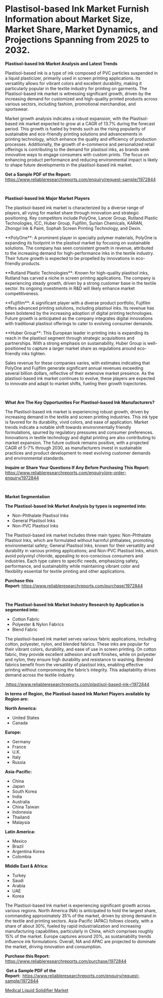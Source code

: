 <p><h1>Plastisol-based Ink Market Furnish Information about Market Size, Market Share, Market Dynamics, and Projections Spanning from 2025 to 2032.</h1></p><p><strong>Plastisol-based Ink Market Analysis and Latest Trends</strong></p>
<p><p>Plastisol-based ink is a type of ink composed of PVC particles suspended in a liquid plasticizer, primarily used in screen printing applications. Its versatility allows for vibrant colors and excellent durability, making it particularly popular in the textile industry for printing on garments. The Plastisol-based ink market is witnessing significant growth, driven by the increasing demand for customized and high-quality printed products across various sectors, including fashion, promotional merchandise, and sportswear. </p><p>Market growth analysis indicates a robust expansion, with the Plastisol-based ink market expected to grow at a CAGR of 13.7% during the forecast period. This growth is fueled by trends such as the rising popularity of sustainable and eco-friendly printing solutions and advancements in printing technology, which enhance the quality and efficiency of production processes. Additionally, the growth of e-commerce and personalized retail offerings is contributing to the demand for plastisol inks, as brands seek innovative ways to engage consumers with custom prints. The focus on enhancing product performance and reducing environmental impact is likely to shape future developments in the plastisol-based ink market.</p></p>
<p><strong>Get a Sample PDF of the Report:&nbsp;</strong> <a href="https://www.reliableresearchreports.com/enquiry/request-sample/1972844?utm_campaign=2204&utm_medium=2&utm_source=Github&utm_content=ia&utm_term=04022025&utm_id=plastisol-based-ink">https://www.reliableresearchreports.com/enquiry/request-sample/1972844</a></p>
<p>&nbsp;</p>
<p><strong>Plastisol-based Ink Major Market Players</strong></p>
<p><p>The plastisol-based ink market is characterized by a diverse range of players, all vying for market share through innovation and strategic positioning. Key competitors include PolyOne, Lancer Group, Rutland Plastic Technologies, ICC, Huber Group, Fujifilm, Sunlan Chemicals, KARAN, Zhongyi Ink & Paint, Sophah Screen Printing Technology, and Dexin.</p><p>**PolyOne**: A prominent player in specialty polymer materials, PolyOne is expanding its footprint in the plastisol market by focusing on sustainable solutions. The company has seen consistent growth in revenue, attributed to the increasing demand for high-performance inks in the textile industry. Their future growth is expected to be propelled by innovations in eco-friendly products.</p><p>**Rutland Plastic Technologies**: Known for high-quality plastisol inks, Rutland has carved a niche in screen printing applications. The company is experiencing steady growth, driven by a strong customer base in the textile sector. Its ongoing investments in R&D will likely enhance market competitiveness.</p><p>**Fujifilm**: A significant player with a diverse product portfolio, Fujifilm offers advanced printing solutions, including plastisol inks. Its revenue has been bolstered by the increasing adoption of digital printing technologies. Future growth is anticipated as the company integrates digital innovations with traditional plastisol offerings to cater to evolving consumer demands.</p><p>**Huber Group**: This European leader in printing inks is expanding its reach in the plastisol segment through strategic acquisitions and partnerships. With a strong emphasis on sustainability, Huber Group is well-positioned to capture a larger market share as regulations around eco-friendly inks tighten.</p><p>Sales revenue for these companies varies, with estimates indicating that PolyOne and Fujifilm generate significant annual revenues exceeding several billion dollars, reflective of their extensive market presence. As the plastisol-based ink market continues to evolve, these players are expected to innovate and adapt to market shifts, fueling their growth trajectories.</p></p>
<p>&nbsp;</p>
<p><strong>What Are The Key Opportunities For Plastisol-based Ink Manufacturers?</strong></p>
<p><p>The Plastisol-based ink market is experiencing robust growth, driven by increasing demand in the textile and screen printing industries. This ink type is favored for its durability, vivid colors, and ease of application. Market trends indicate a notable shift towards environmentally friendly formulations, spurred by regulatory pressures and consumer preferences. Innovations in textile technology and digital printing are also contributing to market expansion. The future outlook remains positive, with a projected CAGR of 5-7% through 2030, as manufacturers invest in sustainable practices and product development to meet evolving customer demands and environmental standards.</p></p>
<p><strong>Inquire or Share Your Questions If Any Before Purchasing This Report:</strong> <a href="https://www.reliableresearchreports.com/enquiry/pre-order-enquiry/1972844?utm_campaign=2204&utm_medium=2&utm_source=Github&utm_content=ia&utm_term=04022025&utm_id=plastisol-based-ink">https://www.reliableresearchreports.com/enquiry/pre-order-enquiry/1972844</a></p>
<p>&nbsp;</p>
<p><strong>Market Segmentation</strong></p>
<p><strong>The Plastisol-based Ink Market Analysis by types is segmented into:</strong></p>
<p><ul><li>Non-Phthalate Plastisol Inks</li><li>General Plastisol Inks</li><li>Non-PVC Plastisol Inks</li></ul></p>
<p><p>The Plastisol-based ink market includes three main types: Non-Phthalate Plastisol Inks, which are formulated without harmful phthalates, promoting environmental safety; General Plastisol Inks, known for their versatility and durability in various printing applications; and Non-PVC Plastisol Inks, which avoid polyvinyl chloride, appealing to eco-conscious consumers and industries. Each type caters to specific needs, emphasizing safety, performance, and sustainability while maintaining vibrant color and flexibility essential for textile printing and other applications.</p></p>
<p><strong>Purchase this Report:&nbsp;</strong><a href="https://www.reliableresearchreports.com/purchase/1972844?utm_campaign=2204&utm_medium=2&utm_source=Github&utm_content=ia&utm_term=04022025&utm_id=plastisol-based-ink">https://www.reliableresearchreports.com/purchase/1972844</a></p>
<p>&nbsp;</p>
<p><strong>The Plastisol-based Ink Market Industry Research by Application is segmented into:</strong></p>
<p><ul><li>Cotton Fabric</li><li>Polyester & Nylon Fabrics</li><li>Blend Fabric</li></ul></p>
<p><p>The plastisol-based ink market serves various fabric applications, including cotton, polyester, nylon, and blended fabrics. These inks are popular for their vibrant colors, durability, and ease of use in screen printing. On cotton fabric, they provide excellent adhesion and soft finishes, while on polyester and nylon, they ensure high durability and resistance to washing. Blended fabrics benefit from the versatility of plastisol inks, enabling effective printing without compromising the fabric’s integrity. This adaptability drives demand across the textile industry.</p></p>
<p><a href="https://www.reliableresearchreports.com/plastisol-based-ink-r1972844?utm_campaign=2204&utm_medium=2&utm_source=Github&utm_content=ia&utm_term=04022025&utm_id=plastisol-based-ink">&nbsp;https://www.reliableresearchreports.com/plastisol-based-ink-r1972844</a></p>
<p><strong>In terms of Region, the Plastisol-based Ink Market Players available by Region are:</strong></p>
<p>
    <p> <strong> North America: </strong>
        <ul>
            <li>United States</li>
            <li>Canada</li>
        </ul>
        </p> 
    <p> <strong> Europe: </strong>
        <ul>
            <li>Germany</li>
            <li>France</li>
            <li>U.K.</li>
            <li>Italy</li>
            <li>Russia</li>
        </ul>
        </p> 
    <p> <strong> Asia-Pacific: </strong>
        <ul>
            <li>China</li>
            <li>Japan</li>
            <li>South Korea</li>
            <li>India</li>
            <li>Australia</li>
            <li>China Taiwan</li>
            <li>Indonesia</li>
            <li>Thailand</li>
            <li>Malaysia</li>
        </ul>
        </p> 
    <p> <strong> Latin America: </strong>
        <ul>
            <li>Mexico</li>
            <li>Brazil</li>
            <li>Argentina Korea</li>
            <li>Colombia</li>
        </ul>
        </p> 
    <p> <strong> Middle East & Africa: </strong>
        <ul>
            <li>Turkey</li>
            <li>Saudi</li>
            <li>Arabia</li>
            <li>UAE</li>
            <li>Korea</li>
        </ul>
    </p>
    </p>
<p><p>The Plastisol-based Ink market is experiencing significant growth across various regions. North America (NA) is anticipated to hold the largest share, commanding approximately 35% of the market, driven by strong demand in the textile and printing sectors. Asia-Pacific (APAC) follows closely, with a share of about 30%, fueled by rapid industrialization and increasing manufacturing capabilities, particularly in China, which comprises roughly 15% of the market. Europe captures around 20%, as sustainability trends influence ink formulations. Overall, NA and APAC are projected to dominate the market, driving innovation and consumption.</p></p>
<p><strong>Purchase this Report: </strong><a href="https://www.reliableresearchreports.com/purchase/1972844?utm_campaign=2204&utm_medium=2&utm_source=Github&utm_content=ia&utm_term=04022025&utm_id=plastisol-based-ink">https://www.reliableresearchreports.com/purchase/1972844</a></p>
<p>&nbsp;<strong>Get a Sample PDF of the Report:&nbsp;&nbsp;</strong><a href="https://www.reliableresearchreports.com/enquiry/request-sample/1972844?utm_campaign=2204&utm_medium=2&utm_source=Github&utm_content=ia&utm_term=04022025&utm_id=plastisol-based-ink">https://www.reliableresearchreports.com/enquiry/request-sample/1972844</a></p>
<p><strong></strong></p>
<p><p><a href="https://github.com/tona7vba/Market-Research-Report-List-1/blob/main/medical-liquid-solidifier-market.md?utm_campaign=2204&utm_medium=2&utm_source=Github&utm_content=ia&utm_term=04022025&utm_id=plastisol-based-ink">Medical Liquid Solidifier Market</a></p></p>